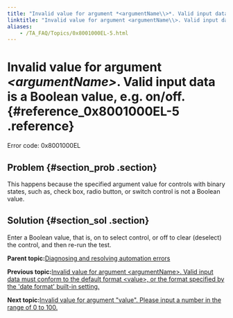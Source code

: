 ```yaml
--- 
title: "Invalid value for argument *<argumentName\\>*. Valid input data is a Boolean value, e.g. on/off."
linktitle: "Invalid value for argument <argumentName\\>. Valid input data is a Boolean value, e.g. on/off."
aliases: 
    - /TA_FAQ/Topics/0x8001000EL-5.html
---
```

# Invalid value for argument *<argumentName\>*. Valid input data is a Boolean value, e.g. on/off. {#reference_0x8001000EL-5 .reference}

Error code: 0x8001000EL

## Problem {#section_prob .section}

This happens because the specified argument value for controls with binary states, such as, check box, radio button, or switch control is not a Boolean value.

## Solution {#section_sol .section}

Enter a Boolean value, that is, on to select control, or off to clear \(deselect\) the control, and then re-run the test.

**Parent topic:**[Diagnosing and resolving automation errors](../../TA_FAQ/Topics/faq.automation_error.html)

**Previous topic:**[Invalid value for argument <argumentName\>. Valid input data must conform to the default format <value\>, or the format specified by the 'date format' built-in setting.](../../TA_FAQ/Topics/0x8001000EL-4.html)

**Next topic:**[Invalid value for argument "value". Please input a number in the range of 0 to 100.](../../TA_FAQ/Topics/0x8001000EL-6.html)

